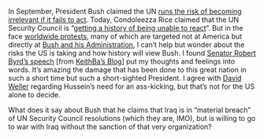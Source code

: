 In September, President Bush claimed the UN [runs the risk of becoming
irrelevant if it fails to
act](http://www.cnn.com/2002/US/09/14/iraq.bush.berlusconi/). Today,
Condoleezza Rice claimed that the UN Security Council is “[getting a
history of being unable to
react](http://www.msnbc.com/news/842500.asp)“. But in the face
[worldwide protests](http://www.msnbc.com/news/872342.asp), many of
which are targeted not at America but directly at [Bush and his
Administration](http://www.cnn.com/2003/WORLD/europe/02/15/btsc.bitterman/index.html),
I can’t help but wonder about the risks the US is taking and how history
will view Bush. I found [Senator Robert Byrd’s
speech](http://www.counterpunch.org/byrd02132003.html) [from [KeithBa’s
Blog](http://www.keithba.net/blog/)] put my thoughts and feelings into
words. It’s amazing the damage that has been done to this great nation
in such a short time but such a short-sighted President. I agree with
[David Weller](http://www.inkblog.com/2003/02/16.html#a28) regarding
Hussein’s need for an ass-kicking, but that’s not for the US alone to
decide.

What does it say about Bush that he claims that Iraq is in “material
breach” of UN Security Council resolutions (which they are, IMO), but is
willing to go to war with Iraq without the sanction of that very
organization?
